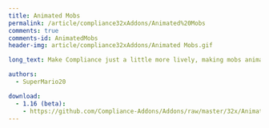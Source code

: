 ```yaml
---
title: Animated Mobs
permalink: /article/compliance32xAddons/Animated%20Mobs
comments: true
comments-id: AnimatedMobs
header-img: article/compliance32xAddons/Animated Mobs.gif

long_text: Make Compliance just a little more lively, making mobs animated!.

authors:
  - SuperMario20

download:
  - 1.16 (beta):
    - https://github.com/Compliance-Addons/Addons/raw/master/32x/Animated%20Mobs/Animated%20Mobs%20for%20Compliance%20-%20beta%20-%201.16.zip
---
```

